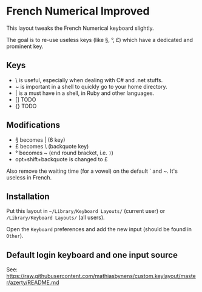 # French Numerical Improved

This layout tweaks the French Numerical keyboard slightly.

The goal is to re-use useless keys (like §, °, £) which have a dedicated and prominent key.

## Keys

* \ is useful, especially when dealing with C# and .net stuffs.
* ~ is important in a shell to quickly go to your home directory.
* | is a must have in a shell, in Ruby and other languages.
* [] TODO
* {} TODO

## Modifications

* § becomes | (6 key)
* £ becomes \ (backquote key)
* ° becomes ~ (end round bracket, i.e. `)`)
* opt+shift+backquote is changed to £

Also remove the waiting time (for a vowel) on the default ` and ~. It's useless in French.

## Installation

Put this layout in `~/Library/Keyboard Layouts/` (current user) or `/Library/Keyboard Layouts/` (all users).

Open the `Keyboard` preferences and add the new input (should be found in `Other`).

## Default login keyboard and one input source

See: https://raw.githubusercontent.com/mathiasbynens/custom.keylayout/master/azerty/README.md